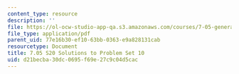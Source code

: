 ```yaml
---
content_type: resource
description: ''
file: https://ol-ocw-studio-app-qa.s3.amazonaws.com/courses/7-05-general-biochemistry-spring-2020/d21becba30dc0695f69e27c9c04d5cac_MIT7_05S20_Pset10_soln.pdf
file_type: application/pdf
parent_uid: 77e16b30-ef10-63bb-0363-e9a828131cab
resourcetype: Document
title: 7.05 S20 Solutions to Problem Set 10
uid: d21becba-30dc-0695-f69e-27c9c04d5cac
---
```

